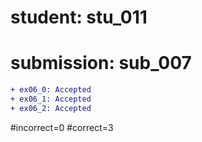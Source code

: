 # student: stu_011
# submission: sub_007

```diff
+ ex06_0: Accepted
+ ex06_1: Accepted
+ ex06_2: Accepted
```
#incorrect=0
#correct=3
